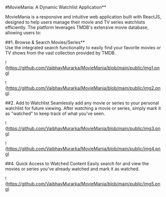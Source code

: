 #MovieMania: A Dynamic Watchlist Application**

MovieMania is a responsive and intuitive web application built with ReactJS, designed to help users manage their movie and TV series watchlists efficiently. The platform leverages TMDB's extensive movie database, allowing users to:

##1. Browse & Search Movies/Series**  
   Use the integrated search functionality to easily find your favorite movies or TV shows from the vast collection provided by TMDB.

!(https://github.com/VaibhavMurarka/MovieMania/blob/main/public/img1.png)

!(https://github.com/VaibhavMurarka/MovieMania/blob/main/public/img2.png) 

##2. Add to Watchlist 
   Seamlessly add any movie or series to your personal watchlist for future viewing.
   After watching a movie or series, simply mark it as "watched" to keep track of what you've seen.

!(https://github.com/VaibhavMurarka/MovieMania/blob/main/public/img3.png) 

!(https://github.com/VaibhavMurarka/MovieMania/blob/main/public/img4.png)

##4. Quick Access to Watched Content
   Easily search for and view the movies or series you've already watched and mark it as watched.

!(https://github.com/VaibhavMurarka/MovieMania/blob/main/public/img5.png)
